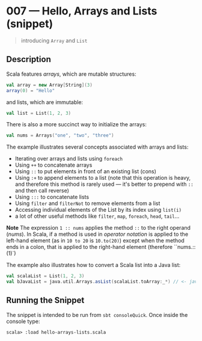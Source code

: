 # 007 &mdash; Hello, Arrays and Lists (snippet)
> introducing `Array` and `List`

## Description
Scala features *arrays*, which are mutable structures:
```scala
val array = new Array[String](3)
array(0) = "Hello"
```

and lists, which are immutable:
```scala
val list = List(1, 2, 3)
```

There is also a more succinct way to initialize the arrays:
```scala
val nums = Arrays("one", "two", "three")
```

The example illustrates several concepts associated with arrays and lists:
+ Iterating over arrays and lists using `foreach`
+ Using `++` to concatenate arrays
+ Using `::` to put elements in front of an existing list (cons)
+ Using `:+` to append elements to a list (note that this operation is heavy, and therefore this method is rarely used &mdash; it's better to prepend with `::` and then call reverse)
+ Using `:::` to concatenate lists
+ Using `filter` and `filterNot` to remove elements from a list
+ Accessing individual elements of the List by its index using `list(i)`
+ a lot of other useful methods like `filter`, `map`, `foreach`, `head`, `tail`...

**Note**
The expression `1 :: nums` applies the method `::` to the right operand (*nums*). In Scala, if a method is used in *operator notation* is applied to the left-hand element (as in `10 to 20` is `10.to(20)`) except when the method ends in a colon, that is applied to the right-hand element (therefore ``nums.::(1)`)


The example also illustrates how to convert a Scala list into a Java list:
```scala
val scalaList = List(1, 2, 3)
val bJavaList = java.util.Arrays.asList(scalaList.toArray:_*) // <- java.util.List[Int] = [1, 2, 3]
```

## Running the Snippet
The snippet is intended to be run from `sbt consoleQuick`. Once inside the console type:
```
scala> :load hello-arrays-lists.scala
```
